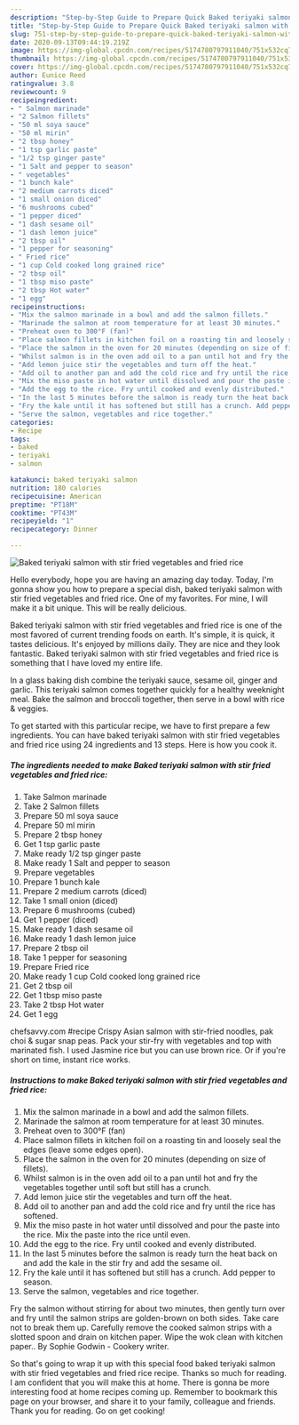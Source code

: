 ```yaml
---
description: "Step-by-Step Guide to Prepare Quick Baked teriyaki salmon with stir fried vegetables and fried rice"
title: "Step-by-Step Guide to Prepare Quick Baked teriyaki salmon with stir fried vegetables and fried rice"
slug: 751-step-by-step-guide-to-prepare-quick-baked-teriyaki-salmon-with-stir-fried-vegetables-and-fried-rice
date: 2020-09-13T09:44:19.219Z
image: https://img-global.cpcdn.com/recipes/5174780797911040/751x532cq70/baked-teriyaki-salmon-with-stir-fried-vegetables-and-fried-rice-recipe-main-photo.jpg
thumbnail: https://img-global.cpcdn.com/recipes/5174780797911040/751x532cq70/baked-teriyaki-salmon-with-stir-fried-vegetables-and-fried-rice-recipe-main-photo.jpg
cover: https://img-global.cpcdn.com/recipes/5174780797911040/751x532cq70/baked-teriyaki-salmon-with-stir-fried-vegetables-and-fried-rice-recipe-main-photo.jpg
author: Eunice Reed
ratingvalue: 3.8
reviewcount: 9
recipeingredient:
- " Salmon marinade"
- "2 Salmon fillets"
- "50 ml soya sauce"
- "50 ml mirin"
- "2 tbsp honey"
- "1 tsp garlic paste"
- "1/2 tsp ginger paste"
- "1 Salt and pepper to season"
- " vegetables"
- "1 bunch kale"
- "2 medium carrots diced"
- "1 small onion diced"
- "6 mushrooms cubed"
- "1 pepper diced"
- "1 dash sesame oil"
- "1 dash lemon juice"
- "2 tbsp oil"
- "1 pepper for seasoning"
- " Fried rice"
- "1 cup Cold cooked long grained rice"
- "2 tbsp oil"
- "1 tbsp miso paste"
- "2 tbsp Hot water"
- "1 egg"
recipeinstructions:
- "Mix the salmon marinade in a bowl and add the salmon fillets."
- "Marinade the salmon at room temperature for at least 30 minutes."
- "Preheat oven to 300°F (fan)"
- "Place salmon fillets in kitchen foil on a roasting tin and loosely seal the edges (leave some edges open)."
- "Place the salmon in the oven for 20 minutes (depending on size of fillets)."
- "Whilst salmon is in the oven add oil to a pan until hot and fry the vegetables together until soft but still has a crunch."
- "Add lemon juice stir the vegetables and turn off the heat."
- "Add oil to another pan and add the cold rice and fry until the rice has softened."
- "Mix the miso paste in hot water until dissolved and pour the paste into the rice. Mix the paste into the rice until even."
- "Add the egg to the rice. Fry until cooked and evenly distributed."
- "In the last 5 minutes before the salmon is ready turn the heat back on and add the kale in the stir fry and add the sesame oil."
- "Fry the kale until it has softened but still has a crunch. Add pepper to season."
- "Serve the salmon, vegetables and rice together."
categories:
- Recipe
tags:
- baked
- teriyaki
- salmon

katakunci: baked teriyaki salmon 
nutrition: 180 calories
recipecuisine: American
preptime: "PT18M"
cooktime: "PT43M"
recipeyield: "1"
recipecategory: Dinner

---
```



![Baked teriyaki salmon with stir fried vegetables and fried rice](https://img-global.cpcdn.com/recipes/5174780797911040/751x532cq70/baked-teriyaki-salmon-with-stir-fried-vegetables-and-fried-rice-recipe-main-photo.jpg)

Hello everybody, hope you are having an amazing day today. Today, I'm gonna show you how to prepare a special dish, baked teriyaki salmon with stir fried vegetables and fried rice. One of my favorites. For mine, I will make it a bit unique. This will be really delicious.

Baked teriyaki salmon with stir fried vegetables and fried rice is one of the most favored of current trending foods on earth. It's simple, it is quick, it tastes delicious. It's enjoyed by millions daily. They are nice and they look fantastic. Baked teriyaki salmon with stir fried vegetables and fried rice is something that I have loved my entire life.

In a glass baking dish combine the teriyaki sauce, sesame oil, ginger and garlic. This teriyaki salmon comes together quickly for a healthy weeknight meal. Bake the salmon and broccoli together, then serve in a bowl with rice &amp; veggies.


To get started with this particular recipe, we have to first prepare a few ingredients. You can have baked teriyaki salmon with stir fried vegetables and fried rice using 24 ingredients and 13 steps. Here is how you cook it.

<!--inarticleads1-->

##### The ingredients needed to make Baked teriyaki salmon with stir fried vegetables and fried rice:

1. Take  Salmon marinade
1. Take 2 Salmon fillets
1. Prepare 50 ml soya sauce
1. Prepare 50 ml mirin
1. Prepare 2 tbsp honey
1. Get 1 tsp garlic paste
1. Make ready 1/2 tsp ginger paste
1. Make ready 1 Salt and pepper to season
1. Prepare  vegetables
1. Prepare 1 bunch kale
1. Prepare 2 medium carrots (diced)
1. Take 1 small onion (diced)
1. Prepare 6 mushrooms (cubed)
1. Get 1 pepper (diced)
1. Make ready 1 dash sesame oil
1. Make ready 1 dash lemon juice
1. Prepare 2 tbsp oil
1. Take 1 pepper for seasoning
1. Prepare  Fried rice
1. Make ready 1 cup Cold cooked long grained rice
1. Get 2 tbsp oil
1. Get 1 tbsp miso paste
1. Take 2 tbsp Hot water
1. Get 1 egg


chefsavvy.com #recipe Crispy Asian salmon with stir-fried noodles, pak choi &amp; sugar snap peas. Pack your stir-fry with vegetables and top with marinated fish. I used Jasmine rice but you can use brown rice. Or if you&#39;re short on time, instant rice works. 

<!--inarticleads2-->

##### Instructions to make Baked teriyaki salmon with stir fried vegetables and fried rice:

1. Mix the salmon marinade in a bowl and add the salmon fillets.
1. Marinade the salmon at room temperature for at least 30 minutes.
1. Preheat oven to 300°F (fan)
1. Place salmon fillets in kitchen foil on a roasting tin and loosely seal the edges (leave some edges open).
1. Place the salmon in the oven for 20 minutes (depending on size of fillets).
1. Whilst salmon is in the oven add oil to a pan until hot and fry the vegetables together until soft but still has a crunch.
1. Add lemon juice stir the vegetables and turn off the heat.
1. Add oil to another pan and add the cold rice and fry until the rice has softened.
1. Mix the miso paste in hot water until dissolved and pour the paste into the rice. Mix the paste into the rice until even.
1. Add the egg to the rice. Fry until cooked and evenly distributed.
1. In the last 5 minutes before the salmon is ready turn the heat back on and add the kale in the stir fry and add the sesame oil.
1. Fry the kale until it has softened but still has a crunch. Add pepper to season.
1. Serve the salmon, vegetables and rice together.


Fry the salmon without stirring for about two minutes, then gently turn over and fry until the salmon strips are golden-brown on both sides. Take care not to break them up. Carefully remove the cooked salmon strips with a slotted spoon and drain on kitchen paper. Wipe the wok clean with kitchen paper.. By Sophie Godwin - Cookery writer. 

So that's going to wrap it up with this special food baked teriyaki salmon with stir fried vegetables and fried rice recipe. Thanks so much for reading. I am confident that you will make this at home. There is gonna be more interesting food at home recipes coming up. Remember to bookmark this page on your browser, and share it to your family, colleague and friends. Thank you for reading. Go on get cooking!
